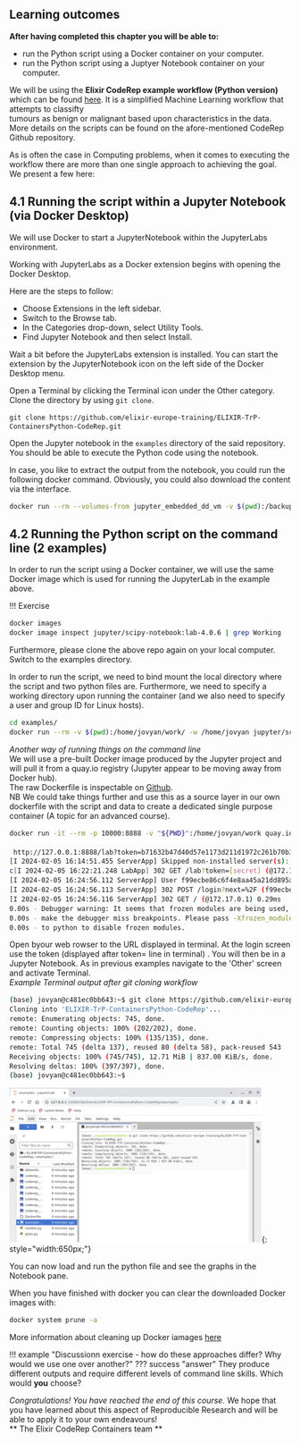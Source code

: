 ## Learning outcomes

**After having completed this chapter you will be able to:**

- run the Python script using a Docker container on your computer.
- run the Python script using a Juptyer Notebook container on your computer.

We will be using the **Elixir CodeRep example workflow (Python version)** which can be found [here](https://github.com/elixir-europe-training/ELIXIR-TrP-CodeRep-Example-Python/tree/main). It is a simplified Machine Learning workflow that attempts to classifty     
tumours as benign or malignant based upon characteristics in the data. More details on the scripts can be found on the 
afore-mentioned CodeRep Github repository.   

As is often the case in Computing problems, when it comes to executing the workflow there are more than one single approach to 
achieving the goal. We present a few here:   

## 4.1 Running the script within a Jupyter Notebook (via Docker Desktop)

We will use Docker to start a JupyterNotebook within the JupyterLabs environment.

Working with JupyterLabs as a Docker extension begins with opening the Docker Desktop. 

Here are the steps to follow:

- Choose Extensions in the left sidebar.
- Switch to the Browse tab.
- In the Categories drop-down, select Utility Tools.
- Find Jupyter Notebook and then select Install.

Wait a bit before the JupyterLabs extension is installed. You can start the extension by the JupyterNotebook icon on the left side of the Docker Desktop menu.

Open a Terminal by clicking the Terminal icon under the Other category. Clone the directory by using `git clone`.
```
git clone https://github.com/elixir-europe-training/ELIXIR-TrP-ContainersPython-CodeRep.git
```

Open the Jupyter notebook in the `examples` directory of the said repository. You should be able to execute the Python code using the notebook.

In case, you like to extract the output from the notebook, you could run the following docker command. Obviously, you could also download the content via the interface.

```sh
docker run --rm --volumes-from jupyter_embedded_dd_vm -v $(pwd):/backup ubuntu tar cvf /backup/backup.tar /home/jovyan/work
```

## 4.2 Running the Python script on the command line (2 examples)

In order to run the script using a Docker container, we will use the same Docker image which is used for running the JupyterLab in the example above.

!!! Exercise

```sh
docker images
docker image inspect jupyter/scipy-notebook:lab-4.0.6 | grep Working
```

Furthermore, please clone the above repo again on your local computer. Switch to the examples directory.

In order to run the script, we need to bind mount the local directory where the script and two python files are. Furthermore, we need to specify a working directory upon running the container (and we also need to specify a user and group ID for Linux hosts).

```sh
cd examples/
docker run --rm -v $(pwd):/home/jovyan/work/ -w /home/jovyan jupyter/scipy-notebook:lab-4.0.6 python codereppy_min_batch.py
```
_Another way of running things on the command line_   
We will use a pre-built Docker image produced by the Jupyter project and will pull it from a quay.io registry (Jupyter appear to be moving away from Docker hub).    
The raw Dockerfile is inspectable on [Github](https://github.com/jupyter/docker-stacks/blob/main/images/datascience-notebook/Dockerfile#L48 ).    
NB We could take things further and use this as a source layer in our own dockerfile with the script and data to create a dedicated single purpose container (A topic for an advanced course).    

```sh
docker run -it --rm -p 10000:8888 -v "${PWD}":/home/jovyan/work quay.io/jupyter/datascience-notebook:2024-01-15

 http://127.0.0.1:8888/lab?token=b71632b47d40d57e1173d211d1972c261b70b3bc4d503f50
[I 2024-02-05 16:14:51.455 ServerApp] Skipped non-installed server(s): bash-language-server, dockerfile-language-server-nodejs, javascript-typescript-langserver, jedi-language-server, julia-language-server, pyright, python-language-server, python-lsp-server, r-languageserver, sql-language-server, texlab, typescript-language-server, unified-language-server, vscode-css-languageserver-bin, vscode-html-languageserver-bin, vscode-json-languageserver-bin, yaml-language-server
c[I 2024-02-05 16:22:21.248 LabApp] 302 GET /lab?token=[secret] (@172.17.0.1) 1.28ms
[I 2024-02-05 16:24:56.112 ServerApp] User f99ecbe86c6f4e8aa45a21dd895ac41f logged in.
[I 2024-02-05 16:24:56.113 ServerApp] 302 POST /login?next=%2F (f99ecbe86c6f4e8aa45a21dd895ac41f@172.17.0.1) 2.04ms
[I 2024-02-05 16:24:56.116 ServerApp] 302 GET / (@172.17.0.1) 0.29ms
0.00s - Debugger warning: It seems that frozen modules are being used, which may
0.00s - make the debugger miss breakpoints. Please pass -Xfrozen_modules=off
0.00s - to python to disable frozen modules.
```

Open byour web rowser to the URL displayed in terminal. At the login screen use the token (displayed after token= line in terminal)   .
You will then be in a Jupyter Notebook. As in previous examples navigate to the 'Other' screen and activate Terminal.          
_Example Terminal output after git cloning workflow_   
``` sh
(base) jovyan@c481ec0bb643:~$ git clone https://github.com/elixir-europe-training/ELIXIR-TrP-ContainersPython-CodeRep.git
Cloning into 'ELIXIR-TrP-ContainersPython-CodeRep'...
remote: Enumerating objects: 745, done.
remote: Counting objects: 100% (202/202), done.
remote: Compressing objects: 100% (135/135), done.
remote: Total 745 (delta 137), reused 80 (delta 58), pack-reused 543
Receiving objects: 100% (745/745), 12.71 MiB | 837.00 KiB/s, done.
Resolving deltas: 100% (397/397), done.
(base) jovyan@c481ec0bb643:~$
```   

![Docker Dance](./../assets/images/docker-jup-nb.png){: style="width:650px;"}    

You can now load and run the python file and see the graphs in the Notebook pane.    

When you have finished with docker you can clear the downloaded Docker images with:
``` sh
docker system prune -a
```
More information about cleaning up Docker iamages [here](https://www.freecodecamp.org/news/how-to-remove-all-docker-images-a-docker-cleanup-guide/)   

!!! example "Discussionn exercise - how do these approaches differ? Why would we use one over another?"
    ??? success "answer"
    They produce different outputs and require different levels of command line skills. Which would **you** choose?      
    

_Congratulations! You have reached the end of this course._ 
We hope that you have learned about this aspect of Reproducible Research and will be able to apply it to your own endeavours!    
** The Elixir CodeRep Containers team **    

